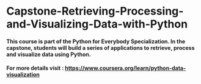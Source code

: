 # Capstone-Retrieving-Processing-and-Visualizing-Data-with-Python

#### This course is part of the Python for Everybody Specialization. In the capstone, students will build a series of applications to retrieve, process and visualize data using Python.  

#### For more details visit : https://www.coursera.org/learn/python-data-visualization
